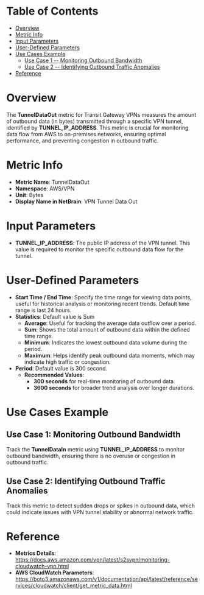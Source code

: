 # Table of Contents
- [Overview](#overview)
- [Metric Info](#metric-info)
- [Input Parameters](#input-parameters)
- [User-Defined Parameters](#user-defined-parameters)
- [Use Cases Example](#example)
    - [Use Case 1 -- Monitoring Outbound Bandwidth](#example-1) 
    - [Use Case 2 -- Identifying Outbound Traffic Anomalies](#example-2)
- [Reference](#reference)

# Overview <a name="overview"></a>
The <b>TunnelDataOut</b> metric for Transit Gateway VPNs measures the amount of outbound data (in bytes) transmitted through a specific VPN tunnel, identified by <b>TUNNEL_IP_ADDRESS</b>. This metric is crucial for monitoring data flow from AWS to on-premises networks, ensuring optimal performance, and preventing congestion in outbound traffic.


# Metric Info <a name="metric-info"></a>
* <b>Metric Name</b>: TunnelDataOut
* <b>Namespace</b>: AWS/VPN
* <b>Unit</b>: Bytes
* <b>Display Name in NetBrain</b>: VPN Tunnel Data Out

# Input Parameters <a name="input-parameters"></a>
* <b>TUNNEL_IP_ADDRESS</b>: The public IP address of the VPN tunnel. This value is required to monitor the specific outbound data flow for the tunnel.


# User-Defined Parameters <a name="user-defined-parameters"></a>
* <b>Start Time / End Time</b>: Specify the time range for viewing data points, useful for historical analysis or monitoring recent trends. Default time range is last 24 hours.
* <b>Statistics</b>: Default value is Sum
  * <b>Average</b>: Useful for tracking the average data outflow over a period.
  * <b>Sum</b>: Shows the total amount of outbound data within the defined time range.
  * <b>Minimum</b>: Indicates the lowest outbound data volume during the period.
  * <b>Maximum</b>: Helps identify peak outbound data moments, which may indicate high traffic or congestion.
* <b>Period</b>: Default value is 300 second.
  * <b>Recommended Values</b>:
    * <b>300 seconds</b> for real-time monitoring of outbound data.
    * <b>3600 seconds</b> for broader trend analysis over longer durations.

# Use Cases Example <a name="example"></a>
## Use Case 1: Monitoring Outbound Bandwidth <a name="example-1"></a>
Track the <b>TunnelDataIn</b> metric using <b>TUNNEL_IP_ADDRESS</b> to monitor outbound bandwidth, ensuring there is no overuse or congestion in outbound traffic.


## Use Case 2: Identifying Outbound Traffic Anomalies <a name="example-2"></a>
Track this metric to detect sudden drops or spikes in outbound data, which could indicate issues with VPN tunnel stability or abnormal network traffic.


# Reference <a name="reference"></a>
* <b>Metrics Details</b>: https://docs.aws.amazon.com/vpn/latest/s2svpn/monitoring-cloudwatch-vpn.html
* <b>AWS CloudWatch Parameters</b>: https://boto3.amazonaws.com/v1/documentation/api/latest/reference/services/cloudwatch/client/get_metric_data.html